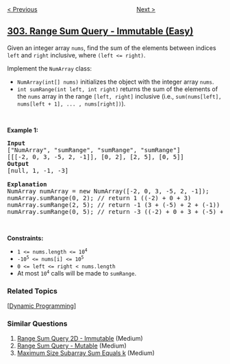 <!--|This file generated by command(leetcode description); DO NOT EDIT.    |-->
<!--+----------------------------------------------------------------------+-->
<!--|@author    openset <openset.wang@gmail.com>                           |-->
<!--|@link      https://github.com/openset                                 |-->
<!--|@home      https://github.com/openset/leetcode                        |-->
<!--+----------------------------------------------------------------------+-->

[< Previous](../smallest-rectangle-enclosing-black-pixels "Smallest Rectangle Enclosing Black Pixels")
　　　　　　　　　　　　　　　　
[Next >](../range-sum-query-2d-immutable "Range Sum Query 2D - Immutable")

## [303. Range Sum Query - Immutable (Easy)](https://leetcode.com/problems/range-sum-query-immutable "区域和检索 - 数组不可变")

<p>Given an integer array <code>nums</code>, find the sum of the elements between indices <code>left</code> and <code>right</code> inclusive, where <code>(left &lt;= right)</code>.</p>

<p>Implement the <code>NumArray</code> class:</p>

<ul>
	<li><code>NumArray(int[] nums)</code> initializes the object with the integer array <code>nums</code>.</li>
	<li><code>int sumRange(int left, int right)</code> returns the sum of the elements of the <code>nums</code> array in the range <code>[left, right]</code> inclusive (i.e., <code>sum(nums[left], nums[left + 1], ... , nums[right])</code>).</li>
</ul>

<p>&nbsp;</p>
<p><strong>Example 1:</strong></p>

<pre>
<strong>Input</strong>
[&quot;NumArray&quot;, &quot;sumRange&quot;, &quot;sumRange&quot;, &quot;sumRange&quot;]
[[[-2, 0, 3, -5, 2, -1]], [0, 2], [2, 5], [0, 5]]
<strong>Output</strong>
[null, 1, -1, -3]

<strong>Explanation</strong>
NumArray numArray = new NumArray([-2, 0, 3, -5, 2, -1]);
numArray.sumRange(0, 2); // return 1 ((-2) + 0 + 3)
numArray.sumRange(2, 5); // return -1 (3 + (-5) + 2 + (-1)) 
numArray.sumRange(0, 5); // return -3 ((-2) + 0 + 3 + (-5) + 2 + (-1))
</pre>

<p>&nbsp;</p>
<p><strong>Constraints:</strong></p>

<ul>
	<li><code>1 &lt;= nums.length &lt;= 10<sup>4</sup></code></li>
	<li><code>-10<sup>5</sup> &lt;= nums[i] &lt;= 10<sup>5</sup></code></li>
	<li><code>0 &lt;= left &lt;= right &lt; nums.length</code></li>
	<li>At most <code>10<sup>4</sup></code> calls will be made to <code>sumRange</code>.</li>
</ul>

### Related Topics
  [[Dynamic Programming](../../tag/dynamic-programming/README.md)]

### Similar Questions
  1. [Range Sum Query 2D - Immutable](../range-sum-query-2d-immutable) (Medium)
  1. [Range Sum Query - Mutable](../range-sum-query-mutable) (Medium)
  1. [Maximum Size Subarray Sum Equals k](../maximum-size-subarray-sum-equals-k) (Medium)
